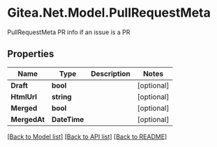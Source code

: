 # Gitea.Net.Model.PullRequestMeta
PullRequestMeta PR info if an issue is a PR

## Properties

Name | Type | Description | Notes
------------ | ------------- | ------------- | -------------
**Draft** | **bool** |  | [optional] 
**HtmlUrl** | **string** |  | [optional] 
**Merged** | **bool** |  | [optional] 
**MergedAt** | **DateTime** |  | [optional] 

[[Back to Model list]](../README.md#documentation-for-models) [[Back to API list]](../README.md#documentation-for-api-endpoints) [[Back to README]](../README.md)

